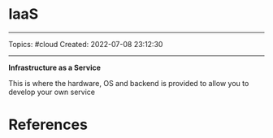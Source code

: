 # IaaS
---
Topics: #cloud
Created: 2022-07-08 23:12:30

---

**Infrastructure as a Service**

This is where the hardware, OS and backend is provided to allow you to develop your own service

# References

